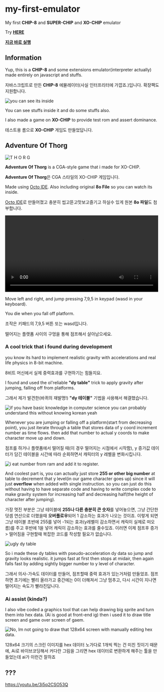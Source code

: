 # my-first-emulator
My first **CHIP-8** and **SUPER-CHIP** and **XO-CHIP** emulator

Try [**HERE**](https://sankim05.github.io/my-first-emulator/)

[**지금 바로 실행**](https://sankim05.github.io/my-first-emulator/)

## Information
Yup, this is a **CHIP-8** and some extensions emulator(interpreter actually) made entirely on javascript and stuffs.

자바스크립트로 만든 **CHIP-8** 에뮬레이터(사실 인터프리터에 가깝죠.)입니다. 확장팩도 지원합니다.

![](./readmestuffs/huh(2).png "you can see its inside")


You can see stuffs inside it and do some stuffs also.



I also made a game on **XO-CHIP** to provide test rom and assert dominance.

테스트용 롬으로 **XO-CHIP** 게임도 만들었답니다.

## Adventure Of Thorg

![](./readmestuffs/huh3.png "T H O R G")

**Adventure Of Thorg** is a CGA-style game that i made for XO-CHIP.

**Adventure Of Thorg**은 CGA 스타일의 XO-CHIP 게임입니다.

Made using [Octo IDE](https://github.com/JohnEarnest/Octo).
Also including original **8o File** so you can watch its inside.

[Octo IDE](https://github.com/JohnEarnest/Octo)로 만들어졌고 
충분히 씹고뜯고맛보고즐기고 하실수 있게 원본 **8o 파일**도 첨부합니다.

<video controls width="500">
  <source src="./readmestuffs/huhvideo.mp4" type="video/mp4">
</video>

Move left and right, and jump pressing 7,9,5 in keypad (wasd in your keyboard).

You die when you fall off platform.

조작은 키패드의 7,9,5 버튼 또는 wasd입니다.

떨어지는 플랫폼 사이의 구멍을 통해 점프해서 살아남으세요.



### A cool trick that i found during development
you know its hard to implement realistic gravity with accelerations and real life physics in 8-bit machine.

8비트 머신에서 실제 중력효과를 구현하기는 힘들지요.

I found and used the ol'reliable **"dy table"** trick to apply gravity after jumping, falling off from platforms.

그래서 제가 발견한(바퀴의 재발명!) **"dy 테이블"** 기법을 사용해서 해결했습니다.

![](./readmestuffs/huh6.png "if you have basic knowledge in computer science you can probably understand this without knowing korean yeah")


Whenever you are jumping or falling off a platform(start from decreasing point), you just iterate through a table that stores data of y coord increment number as time flows. then add that number to actual y coords to make character move up and down.

점프를 하거나 플랫폼에서 떨어질 때(이 경우 떨어지는 시점에서 시작함), y 증가값 데이터가 담긴 테이블을 시간에 따라 순회하면서 캐릭터의 y 레벨을 변화시킵니다.

![](./readmestuffs/huh5.png "i eat number from ram and add it to register.")


And coolest part is, you can actually just store **255 or other big number** at table to decrement that y level(in our game character goes up) since it will just **overflow** when added with single instruction. so you can just do this without having to have separate code and having to write complex code to make gravity system for increasing half and decreasing half(the height of character after jumping).

가장 멋진 부분은 그냥 테이블에 **255나 다른 충분히 큰 숫자**를 넣어놓으면, 그냥 간단한 덧셈 연산으로 더했을때 **오버플로우**되어 1 감소하는 효과가 나오는 것이죠. 이렇게 되면 그냥 테이블 초반에 255를 넣어 -1되는 효과(y레벨이 감소하면서 캐릭이 실제로 떠오름)를 주고 후반에 1을 넣어 캐릭이 감소하는 효과를 줄수있죠. 이러면 이제 점프후 증가 > 떨어짐을 구현할때 복잡한 코드를 작성할 필요가 없습니다.


![](./readmestuffs/huh4.png "ugly dy table")

So i made these dy tables with pseudo-acceleration dy data so jump and gravity looks realistic. it jumps fast at first then stops at midair, then again falls fast by adding sightly bigger number to y level of character.

그래서 의사-가속도 데이터를 만들어, 점프할때 중력 효과가 있는거처럼 만들었죠. 점프하면 초기에는 빨리 올라가고 중간에는 0이 더해져서 그냥 멈추고, 다시 시간이 지나면 떨어지는 속도가 빨라진답니다.




### Ai assist (kinda?)

I also vibe coded a graphics tool that can help drawing big sprite and turn them into hex data. (Ai is good at front-end ig) then i used it to draw title screen and game over screen of gaem.

![](./readmestuffs/huh.png "No, Im not going to draw that 128x64 screen with manually editing hex data.")

128x64 크기의 스크린 이미지를 hex 데이터 노가다로 1개씩 찍는 건 미친 짓이기 때문에, Ai로 바이브코딩해서 커다란 그림을 그리면 hex 데이터로 변환하게 해주는 툴을 만들었는데 ai가 이런건 잘하죠

## ???
https://youtu.be/3i5q2CSO53Q

